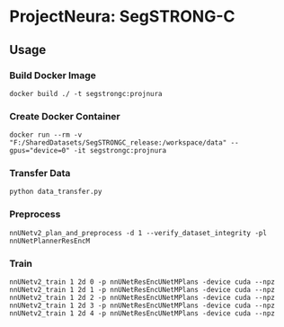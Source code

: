 # ProjectNeura: SegSTRONG-C

## Usage

### Build Docker Image

```shell
docker build ./ -t segstrongc:projnura
```

### Create Docker Container

```shell
docker run --rm -v "F:/SharedDatasets/SegSTRONGC_release:/workspace/data" --gpus="device=0" -it segstrongc:projnura
```

### Transfer Data

```shell
python data_transfer.py
```

### Preprocess

```shell
nnUNetv2_plan_and_preprocess -d 1 --verify_dataset_integrity -pl nnUNetPlannerResEncM
```

### Train

```shell
nnUNetv2_train 1 2d 0 -p nnUNetResEncUNetMPlans -device cuda --npz
nnUNetv2_train 1 2d 1 -p nnUNetResEncUNetMPlans -device cuda --npz
nnUNetv2_train 1 2d 2 -p nnUNetResEncUNetMPlans -device cuda --npz
nnUNetv2_train 1 2d 3 -p nnUNetResEncUNetMPlans -device cuda --npz
nnUNetv2_train 1 2d 4 -p nnUNetResEncUNetMPlans -device cuda --npz
```
